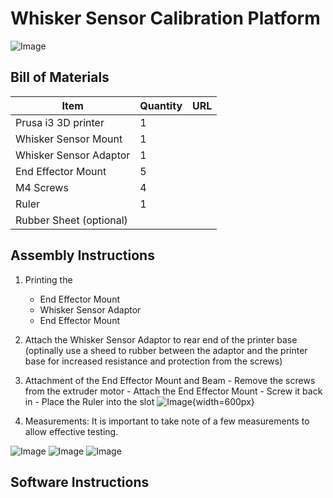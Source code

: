 # Whisker Sensor Calibration Platform

![Image](docs/figures/3d_printer_overview.jpg)

## Bill of Materials

| Item                    | Quantity | URL |
| ----------------------- | -------- | --- |
| Prusa i3 3D printer     | 1        |     |
| Whisker Sensor Mount    | 1        |     |
| Whisker Sensor Adaptor  | 1        |     |
| End Effector Mount      | 5        |     |
| M4 Screws               | 4        |     |
| Ruler                   | 1        |     |
| Rubber Sheet (optional) |          |     |

## Assembly Instructions

1. Printing the

   - End Effector Mount
   - Whisker Sensor Adaptor
   - End Effector Mount

2. Attach the Whisker Sensor Adaptor to rear end of the printer base (optinally use a sheed to rubber between the adaptor and the printer base for increased resistance and protection from the screws)

3. Attachment of the End Effector Mount and Beam - Remove the screws from the extruder motor - Attach the End Effector Mount - Screw it back in - Place the Ruler into the slot
   ![Image](./calibration_platform/docs/figures/beam_mount){width=600px}

4. Measurements:
   It is important to take note of a few measurements to allow effective testing.

![Image](docs/figures/printer_measurements_1)
![Image](docs/figures/printer_measurements_2)
![Image](docs/figures/printer_measurements_3)

## Software Instructions
